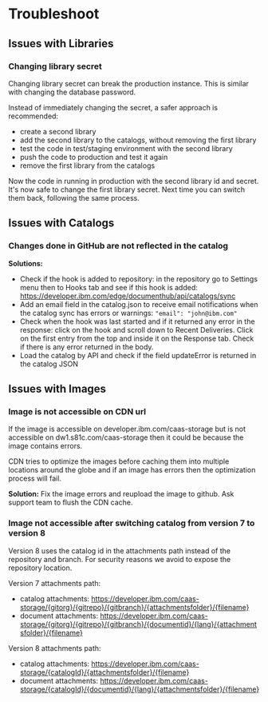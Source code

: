 # Troubleshoot


## Issues with Libraries

### Changing library secret

Changing library secret can break the production instance. This is similar with changing the database password.

Instead of immediately changing the secret, a safer approach is recommended:
- create a second library
- add the second library to the catalogs, without removing the first library
- test the code in test/staging environment with the second library
- push the code to production and test it again
- remove the first library from the catalogs

Now the code in running in production with the second library id and secret. It's now safe to change the first library secret. Next time you can switch them back, following the same process.


## Issues with Catalogs


### Changes done in GitHub are not reflected in the catalog

**Solutions:**
  - Check if the hook is added to repository: in the repository go to Settings menu then to Hooks tab and see if this hook is added: https://developer.ibm.com/edge/documenthub/api/catalogs/sync
  - Add an email field in the catalog.json to receive email notifications when the catalog sync has errors or warnings: ```"email": "john@ibm.com"```
  - Check when the hook was last started and if it returned any error in the response: click on the hook and scroll down to Recent Deliveries. Click on the first entry from the top and inside it on the Response tab. Check if there is any error returned in the body.
  - Load the catalog by API and check if the field updateError is returned in the catalog JSON



## Issues with Images


### Image is not accessible on CDN url

If the image is accessible on developer.ibm.com/caas-storage but is not accessible on dw1.s81c.com/caas-storage then it could be because the image contains errors.

CDN tries to optimize the images before caching them into multiple locations around the globe and if an image has errors then the optimization process will fail.

**Solution:** Fix the image errors and reupload the image to github. Ask support team to flush the CDN cache.


### Image not accessible after switching catalog from version 7 to version 8

Version 8 uses the catalog id in the attachments path instead of the repository and branch. For security reasons we avoid to expose the repository location.

Version 7 attachments path:
- catalog attachments: https://developer.ibm.com/caas-storage/{gitorg}/{gitrepo}/{gitbranch}/{attachmentsfolder}/{filename}
- document attachments: https://developer.ibm.com/caas-storage/{gitorg}/{gitrepo}/{gitbranch}/{documentid}/{lang}/{attachmentsfolder}/{filename}

Version 8 attachments path:
- catalog attachments: https://developer.ibm.com/caas-storage/{catalogId}/{attachmentsfolder}/{filename}
- document attachments: https://developer.ibm.com/caas-storage/{catalogId}/{documentid}/{lang}/{attachmentsfolder}/{filename}




